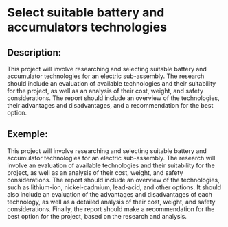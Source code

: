 # Select suitable battery and accumulators technologies

## Description:
This project will involve researching and selecting suitable battery and accumulator technologies for an electric sub-assembly. The research should include an evaluation of available technologies and their suitability for the project, as well as an analysis of their cost, weight, and safety considerations. The report should include an overview of the technologies, their advantages and disadvantages, and a recommendation for the best option.

## Exemple:
This project will involve researching and selecting suitable battery and accumulator technologies for an electric sub-assembly. The research will involve an evaluation of available technologies and their suitability for the project, as well as an analysis of their cost, weight, and safety considerations. The report should include an overview of the technologies, such as lithium-ion, nickel-cadmium, lead-acid, and other options. It should also include an evaluation of the advantages and disadvantages of each technology, as well as a detailed analysis of their cost, weight, and safety considerations. Finally, the report should make a recommendation for the best option for the project, based on the research and analysis.
